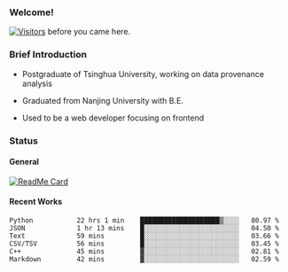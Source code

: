 ### Welcome!

[![Visitors](https://visitor-badge.laobi.icu/badge?page_id=HermitSun.HermitSun)]() before you came here.

### Brief Introduction

- Postgraduate of Tsinghua University, working on data provenance analysis

- Graduated from Nanjing University with B.E.

- Used to be a web developer focusing on frontend

### Status

#### General

[![ReadMe Card](https://github-readme-stats.hermitsun.vercel.app/api?username=HermitSun&count_private=true&show_icons=true)]()

#### Recent Works

<!--START_SECTION:waka-->

```text
Python           22 hrs 1 min    ████████████████████▒░░░░   80.97 %
JSON             1 hr 13 mins    █░░░░░░░░░░░░░░░░░░░░░░░░   04.50 %
Text             59 mins         █░░░░░░░░░░░░░░░░░░░░░░░░   03.66 %
CSV/TSV          56 mins         █░░░░░░░░░░░░░░░░░░░░░░░░   03.45 %
C++              45 mins         ▓░░░░░░░░░░░░░░░░░░░░░░░░   02.81 %
Markdown         42 mins         ▓░░░░░░░░░░░░░░░░░░░░░░░░   02.59 %
```

<!--END_SECTION:waka-->
